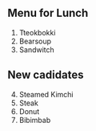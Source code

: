 ## Menu for Lunch

1. Tteokbokki
2. Bearsoup
3. Sandwitch

## New cadidates

4. Steamed Kimchi
5. Steak
6. Donut
7. Bibimbab

